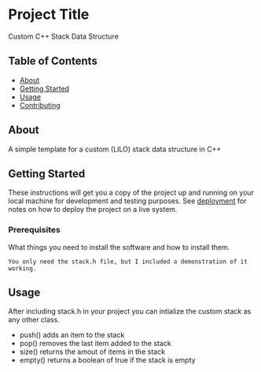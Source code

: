 # Project Title

Custom C++ Stack Data Structure

## Table of Contents

- [About](#about)
- [Getting Started](#getting_started)
- [Usage](#usage)
- [Contributing](../CONTRIBUTING.md)

## About <a name = "about"></a>

A simple template for a custom (LILO) stack data structure in C++

## Getting Started <a name = "getting_started"></a>

These instructions will get you a copy of the project up and running on your local machine for development and testing purposes. See [deployment](#deployment) for notes on how to deploy the project on a live system.

### Prerequisites

What things you need to install the software and how to install them.

```
You only need the stack.h file, but I included a demonstration of it working.
```

## Usage <a name = "usage"></a>

After including stack.h in your project you can intialize the custom stack as any other class.

- push() adds an item to the stack
- pop() removes the last item added to the stack
- size() returns the amout of items in the stack
- empty() returns a boolean of true if the stack is empty
